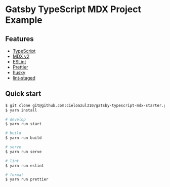 # Gatsby TypeScript MDX Project Example

## Features

- [TypeScript](https://www.typescriptlang.org/)
- [MDX v2](https://mdxjs.com/)
- [ESLint](https://eslint.org/)
- [Prettier](https://prettier.io/)
- [husky](https://typicode.github.io/husky/#/)
- [lint-staged](https://github.com/okonet/lint-staged)

## Quick start

```sh
$ git clone git@github.com:cieloazul310/gatsby-typescript-mdx-starter.git
$ yarn install

# develop
$ yarn run start

# build
$ yarn run build

# serve
$ yarn run serve

# lint
$ yarn run eslint

# format
$ yarn run prettier
```
